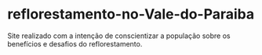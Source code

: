 # reflorestamento-no-Vale-do-Paraiba
 Site realizado com a intenção de conscientizar a população sobre os benefícios e desafios do reflorestamento. 
